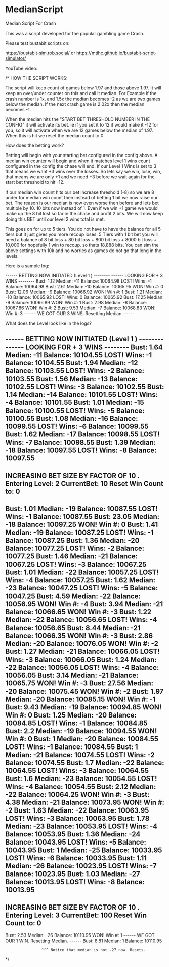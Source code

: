 # MedianScript
Median Script For Crash

This was a script developed for the popular gambling game Crash. 

Please test bustabit scripts on:

https://bustabit-sim.rob.social/  or
https://mtihc.github.io/bustabit-script-simulator/

YouTube video: 

/* HOW THE SCRIPT WORKS:

  The script will keep count of games below 1.97 and those above 1.97. It will keep an over/under counter on this and call it median.
  For Example if the crash number is 1x, and 1.5x the median becomes -2 as we are two games below the median. If the next crash game is 2.02x then the median becomes -1. 

  When the median hits the "START BET THRESHOLD NUMBER IN THE CONFIG" it will activate its bet. ie if you set it to 12 it would make it -12 for you,
  so it will activate when we are 12 games below the median of 1.97. When this is hit we reset the median count to 0. 

  How does the betting work?

  Betting will begin with your starting bet configured in the config above. A median win counter will begin and when it matches level 1 wins count
  configured in the config the chase will end. If our Level 1 Wins is set to 3 that means we want +3 wins over the losses. So lets say we
  win, lose, win, that means we are only +1 and we need +3 before we wait again for the start bet threshold to hit -12.

  If our median win count hits our bet increase threshold (-8) so we are 8 under for median win count then instead of betting 1 bit we now raise our bet. 
  The reason is our median is now even worse then before and lets bet multiple by 10. 10 bits now instead of 1. Even if we win +1 game we would make
  up the 8 bit lost so far in the chase and profit 2 bits. We will now keep doing this BET until our level 2 wins total is met.

  This goes on for up to 5 tiers. You do not have to have the balance for all 5 tiers but it just gives you more recoup loses. 
  5 Tiers with 1 bit bet you will need a balance of 8 bit loss + 80 bit loss + 800 bit loss + 8000 bit loss + 10,000 for hopefully 1 win to recoup.
  so thats 18,888 bits. You can sim the above settings with 10k and no worries as games do not go that long in the levels.

  Here is a sample log:


------ BETTING NOW INITIATED (Level  1 ) --------
------ LOOKING FOR + 3  WINS         --------
Bust:  1.12  Median:  -11  Balance:  10064.98
LOST! Wins:  -1  Balance:  10064.98
Bust:  2.61  Median:  -10  Balance:  10065.95
WON! Win #:  0
Bust:  12.06  Median:  -9  Balance:  10066.92
WON! Win #:  1
Bust:  1.21  Median:  -10  Balance:  10065.92
LOST! Wins:  0  Balance:  10065.92
Bust:  17.25  Median:  -9  Balance:  10066.89
WON! Win #:  1
Bust:  2.98  Median:  -8  Balance:  10067.86
WON! Win #:  2
Bust:  9.53  Median:  -7  Balance:  10068.83
WON! Win #:  3
------ WE GOT OUR  3  WINS. Resetting Median. -----

What does the Level look like in the logs?

------ BETTING NOW INITIATED (Level  1 ) --------
------ LOOKING FOR + 3  WINS         --------
Bust:  1.64  Median:  -11  Balance:  10104.55
LOST! Wins:  -1  Balance:  10104.55
Bust:  1.94  Median:  -12  Balance:  10103.55
LOST! Wins:  -2  Balance:  10103.55
Bust:  1.56  Median:  -13  Balance:  10102.55
LOST! Wins:  -3  Balance:  10102.55
Bust:  1.14  Median:  -14  Balance:  10101.55
LOST! Wins:  -4  Balance:  10101.55
Bust:  1.01  Median:  -15  Balance:  10100.55
LOST! Wins:  -5  Balance:  10100.55
Bust:  1.08  Median:  -16  Balance:  10099.55
LOST! Wins:  -6  Balance:  10099.55
Bust:  1.62  Median:  -17  Balance:  10098.55
LOST! Wins:  -7  Balance:  10098.55
Bust:  1.39  Median:  -18  Balance:  10097.55
LOST! Wins:  -8  Balance:  10097.55
---------------------------------------------------------------------------
INCREASING BET SIZE BY FACTOR OF  10 .  Entering Level:  2  CurrentBet:  10  Reset Win Count to:  0
---------------------------------------------------------------------------
Bust:  1.01  Median:  -19  Balance:  10087.55
LOST! Wins:  -1  Balance:  10087.55
Bust:  23.05  Median:  -18  Balance:  10097.25
WON! Win #:  0
Bust:  1.41  Median:  -19  Balance:  10087.25
LOST! Wins:  -1  Balance:  10087.25
Bust:  1.36  Median:  -20  Balance:  10077.25
LOST! Wins:  -2  Balance:  10077.25
Bust:  1.46  Median:  -21  Balance:  10067.25
LOST! Wins:  -3  Balance:  10067.25
Bust:  1.01  Median:  -22  Balance:  10057.25
LOST! Wins:  -4  Balance:  10057.25
Bust:  1.62  Median:  -23  Balance:  10047.25
LOST! Wins:  -5  Balance:  10047.25
Bust:  4.59  Median:  -22  Balance:  10056.95
WON! Win #:  -4
Bust:  3.94  Median:  -21  Balance:  10066.65
WON! Win #:  -3
Bust:  1.22  Median:  -22  Balance:  10056.65
LOST! Wins:  -4  Balance:  10056.65
Bust:  8.44  Median:  -21  Balance:  10066.35
WON! Win #:  -3
Bust:  2.86  Median:  -20  Balance:  10076.05
WON! Win #:  -2
Bust:  1.27  Median:  -21  Balance:  10066.05
LOST! Wins:  -3  Balance:  10066.05
Bust:  1.24  Median:  -22  Balance:  10056.05
LOST! Wins:  -4  Balance:  10056.05
Bust:  3.14  Median:  -21  Balance:  10065.75
WON! Win #:  -3
Bust:  27.56  Median:  -20  Balance:  10075.45
WON! Win #:  -2
Bust:  1.97  Median:  -20  Balance:  10085.15
WON! Win #:  -1
Bust:  9.43  Median:  -19  Balance:  10094.85
WON! Win #:  0
Bust:  1.25  Median:  -20  Balance:  10084.85
LOST! Wins:  -1  Balance:  10084.85
Bust:  2.2  Median:  -19  Balance:  10094.55
WON! Win #:  0
Bust:  1  Median:  -20  Balance:  10084.55
LOST! Wins:  -1  Balance:  10084.55
Bust:  1  Median:  -21  Balance:  10074.55
LOST! Wins:  -2  Balance:  10074.55
Bust:  1.7  Median:  -22  Balance:  10064.55
LOST! Wins:  -3  Balance:  10064.55
Bust:  1.6  Median:  -23  Balance:  10054.55
LOST! Wins:  -4  Balance:  10054.55
Bust:  2.12  Median:  -22  Balance:  10064.25
WON! Win #:  -3
Bust:  4.38  Median:  -21  Balance:  10073.95
WON! Win #:  -2
Bust:  1.63  Median:  -22  Balance:  10063.95
LOST! Wins:  -3  Balance:  10063.95
Bust:  1.78  Median:  -23  Balance:  10053.95
LOST! Wins:  -4  Balance:  10053.95
Bust:  1.36  Median:  -24  Balance:  10043.95
LOST! Wins:  -5  Balance:  10043.95
Bust:  1  Median:  -25  Balance:  10033.95
LOST! Wins:  -6  Balance:  10033.95
Bust:  1.11  Median:  -26  Balance:  10023.95
LOST! Wins:  -7  Balance:  10023.95
Bust:  1.03  Median:  -27  Balance:  10013.95
LOST! Wins:  -8  Balance:  10013.95
---------------------------------------------------------------------------
INCREASING BET SIZE BY FACTOR OF  10 .  Entering Level:  3  CurrentBet:  100  Reset Win Count to:  0
---------------------------------------------------------------------------
Bust:  2.53  Median:  -26  Balance:  10110.95
WON! Win #:  1
------ WE GOT OUR  1  WIN. Resetting Median. ------ 
Bust:  8.81  Median:  1  Balance:  10110.95    

                    ^^^ Notice that median is not -27 now. Resets.

*/
